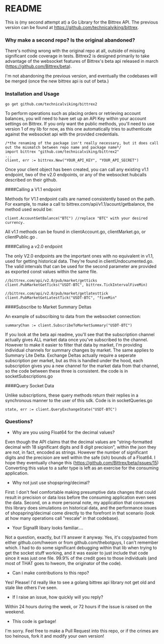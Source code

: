 # README #

This is (my second attempt at) a Go Library for the Bittrex API.  The previous version can be found at https://github.com/technicalviking/bittrex.

### Why make a second repo?  Is the original abandoned? ###

There's nothing wrong with the original repo at all, outside of missing significant code coverage in tests.  Bittrex2 is designed primarily to take advantage of the websocket features of Bittrex's beta api released in march (https://github.com/Bittrex/beta).  

I'm not abandoning the previous version, and eventually the codebases will be merged (once the new bittrex api is out of beta.)

### Installation and Usage ###

    go get github.com/technicalviking/bittrex2

To perform operations such as placing orders or retrieving account balances, you will need to have set up an API Key within your account settings on Bittrex.  If you only want the public methods, you'll need to use version 1 of my lib for now, as this one automatically tries to authenticate against the websocket api with the provided credentials.

    /*the renaming of the package isn't really necessary, but it does call out the mismatch between repo name and package name*/
    import bittrex "github.com/technicalviking/bittrex2"
    ...
    client, err := bittrex.New("YOUR_API_KEY", "YOUR_API_SECRET")

Once your client object has been created, you can call any existing v1.1 endpoint, two of the v2.0 endpoints, or any of the websocket hubcalls described on their github.

####Calling a V1.1 endpoint

Methods for V1.1 endpoint calls are named consistently based on the path.  For example, to make a call to bittrex.com/api/v1.1/acount/getbalance, the method used would be:

    client.AccountGetBalance("BTC") //replace "BTC" with your desired currency.

All v1.1 methods can be found in clientAccount.go, clientMarket.go,  or clientPublic.go .

####Calling a v2.0 endpoint

The only V2.0 endpoints are the important ones with no equivalent in v1.1, used for getting historical data.  They're found in clientUndocumented.go.  The valid intervals that can be used for the second parameter are provided as exported const values within the same file.

    //bittrex.com/api/v2.0/pub/market/getticks
    client.PubMarketGetTicks("USDT-BTC", bittrex.TickIntervalFiveMin)

	//bittrex.com/api/v2.0/pub/market/getlatesttick
	client.PubMarketGetLatestTick("USDT-BTC", "fiveMin"

####Subscribe to Market Summary Deltas

An example of subscribing to data from the websocket connection:

    summaryChan := client.SubscribeToMarketSummary("USDT-BTC")

If you look at the beta api readme, you'll see that the subscription channel actually gives ALL market data once you've subscribed to the channel.  However to make it easier to filter that data by market, I'm providing individual channels for summary changes by market.   The same applies to Summary Lite Delta.  Exchange Deltas actually require a seperate subscription per market, but as this is handled under the hood, each subscription gives you a new channel for the market data from that channel, so the code between these three is consistent.  the code is in socketSubscriptions.go

####Query Socket Data

Unlike subscriptions, these query methods return their replies in a synchronous manner to the user of this sdk.  Code is in socketQueries.go

    state, err := client.QueryExchangeState("USDT-BTC")


### Questions? ###

* Why are you using Float64 for the decimal values?  

Even though the API claims that the decimal values are "string-formatted decimal with 18 significant digits and 8 digit precision", within the json they are not, in fact, encoded as strings.  However the number of significant digits and the precision are well within the safe (ish) bounds of a Float64.  I hope they eventually change this (https://github.com/Bittrex/beta/issues/15) Converting this value to a safer type is left as an exercise for the consuming application.

* Why not just use shopspring/decimal?

First: I don't feel comfortable making presumptive data changes that could result in precision or data loss before the consuming application even sees the data.   Second, on a more personal note, my application that consumes this library does simulations on historical data, and the performance issues of shopspring/decimal come directly to the forefront in that scenario  (look at how many operations call "rescale" in that codebase).

* Your SignalR libary looks familiar....

Not a question, exactly, but I'll answer it anyway.  Yes, it's copy/pasted from either github.com/hweom or from github.com/thebotguys, I can't remember which.  I had to do some significant debugging within that lib when trying to get the socket stuff working, and it was easier to just include that code since it was just one file.  99.9% of the credit goes to those individuals (and most of THAT goes to hweom, the originator of the code).

* Can I make contributions to this repo?

Yes!  Please!  I'd really like to see a golang bittrex api library not get old and stale like others I've seen.

* If I raise an issue, how quickly will you reply?  

Within 24 hours during the week, or 72 hours if the issue is raised on the weekend.

* This code is garbage!

I'm sorry.  Feel free to make a Pull Request into this repo, or if the crimes are too heinous, fork it and modify your own version!
